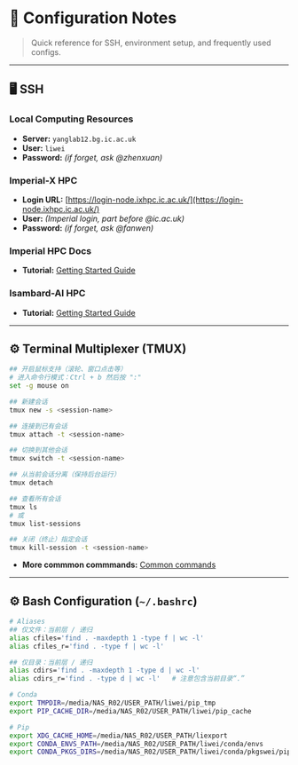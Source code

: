 # 🔧 Configuration Notes

> Quick reference for SSH, environment setup, and frequently used configs.

---

## 🖥️ SSH

### Local Computing Resources
- **Server:** `yanglab12.bg.ic.ac.uk`  
- **User:** `liwei`  
- **Password:** *(if forget, ask @zhenxuan)*

### Imperial-X HPC
- **Login URL:** [https://login-node.ixhpc.ic.ac.uk/](https://login-node.ixhpc.ic.ac.uk/)
- **User:** *(Imperial login, part before @ic.ac.uk)*  
- **Password:** *(if forget, ask @fanwen)*

### Imperial HPC Docs
- **Tutorial:** [Getting Started Guide](https://icl-rcs-user-guide.readthedocs.io/en/latest/hpc/getting-started/)

### Isambard-AI HPC
- **Tutorial:** [Getting Started Guide](https://portal.isambard.ac.uk/profile/)

---
## ⚙️ Terminal Multiplexer (TMUX)

```bash
## 开启鼠标支持（滚轮、窗口点击等）
# 进入命令行模式：Ctrl + b 然后按 ":"
set -g mouse on

## 新建会话
tmux new -s <session-name>

## 连接到已有会话
tmux attach -t <session-name>

## 切换到其他会话
tmux switch -t <session-name>

## 从当前会话分离（保持后台运行）
tmux detach

## 查看所有会话
tmux ls
# 或
tmux list-sessions

## 关闭（终止）指定会话
tmux kill-session -t <session-name>

```

- **More commmon commmands:** [Common commands](https://www.ruanyifeng.com/blog/2019/10/tmux.html)


---

## ⚙️ Bash Configuration (`~/.bashrc`)

```bash
# Aliases
## 仅文件：当前层 / 递归
alias cfiles='find . -maxdepth 1 -type f | wc -l'
alias cfiles_r='find . -type f | wc -l'

## 仅目录：当前层 / 递归
alias cdirs='find . -maxdepth 1 -type d | wc -l'
alias cdirs_r='find . -type d | wc -l'   # 注意包含当前目录“.”

# Conda
export TMPDIR=/media/NAS_R02/USER_PATH/liwei/pip_tmp
export PIP_CACHE_DIR=/media/NAS_R02/USER_PATH/liwei/pip_cache

# Pip
export XDG_CACHE_HOME=/media/NAS_R02/USER_PATH/liexport 
export CONDA_ENVS_PATH=/media/NAS_R02/USER_PATH/liwei/conda/envs
export CONDA_PKGS_DIRS=/media/NAS_R02/USER_PATH/liwei/conda/pkgswei/pip_cache
```



